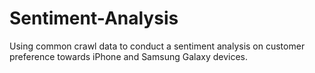 # Sentiment-Analysis

Using common crawl data to conduct a sentiment analysis on customer preference towards iPhone and Samsung Galaxy devices.
